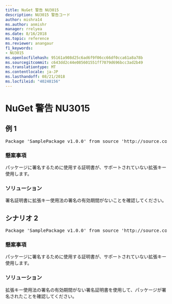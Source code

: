 ```yaml
---
title: NuGet 警告 NU3015
description: NU3015 警告コード
author: mishra14
ms.author: anmishr
manager: rrelyea
ms.date: 8/16/2018
ms.topic: reference
ms.reviewer: anangaur
f1_keywords:
- NU3015
ms.openlocfilehash: 95161a908d25c6ad6f9f06cc66df0cca61a8a78b
ms.sourcegitcommit: c643dd2c44e085601551ff7079d696bcc3ad2b49
ms.translationtype: MT
ms.contentlocale: ja-JP
ms.lasthandoff: 08/21/2018
ms.locfileid: "40248156"
---
```

# <a name="nuget-warning-nu3015"></a>NuGet 警告 NU3015

## <a name="scenario-1"></a>例 1

<pre>Package 'SamplePackage v1.0.0' from source 'http://source.com/index.json': The lifetime signing EKU in the primary signature's certificate is not supported.</pre>

### <a name="issue"></a>懸案事項

パッケージに署名するために使用する証明書が、サポートされていない拡張キー使用します。


### <a name="solution"></a>ソリューション

署名証明書に拡張キー使用法の署名の有効期間がないことを確認してください。



## <a name="scenario-2"></a>シナリオ 2

<pre>Package 'SamplePackage v1.0.0' from source 'http://source.com/index.json': The lifetime signing EKU in the signing certificate is not supported.</pre>

### <a name="issue"></a>懸案事項

パッケージに署名するために使用する証明書が、サポートされていない拡張キー使用します。


### <a name="solution"></a>ソリューション

拡張キー使用法の署名の有効期間がない署名証明書を使用して、パッケージが署名されたことを確認してください。



